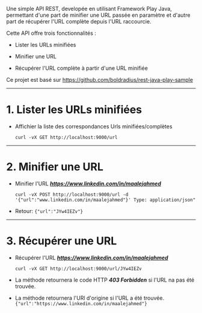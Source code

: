 Une simple API REST, developée en utilisant Framework Play Java, permettant d'une part de minifier une URL passée en paramètre et d'autre part de récupérer l'URL complète depuis l'URL raccourcie.

Cette API offre trois fonctionnalités :
* Lister les URLs minifiées

* Minifier une URL

* Récupérer l'URL complète à partir d'une URL minifiée


Ce projet est basé sur <https://github.com/boldradius/rest-java-play-sample>

---

# __1. Lister les URLs minifiées__

* Affichier la liste des correspondances Urls minifiées/complètes
	
	```curl -vX GET http://localhost:9000/url```


---

# __2. Minifier une URL__

* Minifier l'URL __*https://www.linkedin.com/in/maalejahmed*__

   ```curl -vX POST http://localhost:9000/url -d '{"url":"www.linkedin.com/in/maalejahmed"}' Type: application/json"```

* Retour: ```{"url":"JYw4IEZv"}```
---

# __3. Récupérer une URL__

* Récupérer l'URL __*https://www.linkedin.com/in/maalejahmed*__

   ```curl -vX GET http://localhost:9000/url/JYw4IEZv```
* La méthode retournera le code HTTP __*403 Forbidden*__ si l'URL na pas été trouvée.
* La méthode retournera l'URl d'origine si l'URL a été trouvée.
    ```{"url":"https://www.linkedin.com/in/maalejahmed"}```